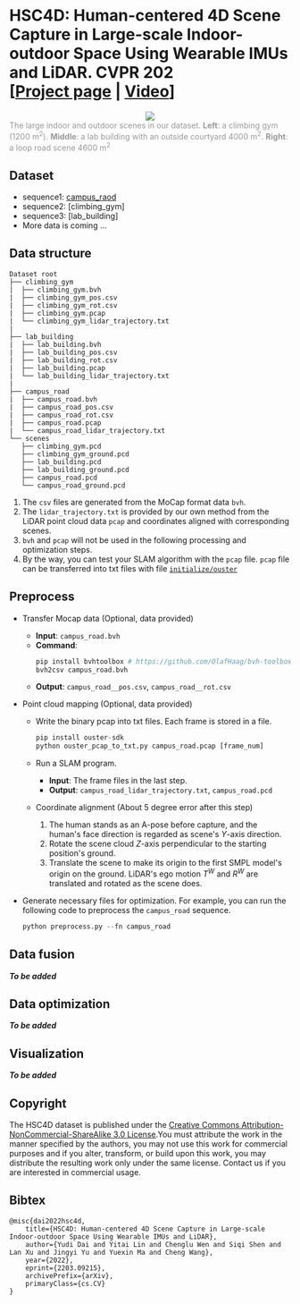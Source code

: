 # HSC4D: Human-centered 4D Scene Capture in Large-scale Indoor-outdoor Space Using Wearable IMUs and LiDAR. CVPR 202 <br>[[Project page](https://climbingdaily.github.io/hsc4d/) | [Video](https://www.youtube.com/watch?v=IY9FikM__i8)]

<div align=center>
<img src = "https://github.com/climbingdaily/HSC4D/blob/main/images/hsc4d_dataset.gif"/>
</div>
<div style="color:orange; border-bottom: 0px solid #d9d9d9;
display: inline-block;
color: #999;
padding: -2px;">The large indoor and outdoor scenes in our dataset. <strong>Left</strong>: a climbing gym (1200 m<sup>2</sup>). <strong>Middle</strong>: a lab building with an outside courtyard 4000 m<sup>2</sup>. <strong>Right</strong>: a loop road scene 4600 m<sup>2</sup> </div>

## Dataset
- sequence1: [campus_raod](https://drive.google.com/file/d/1fznVjBwezkJyRoTTEjxNBp7uJBaPgAJB/view?usp=sharing)
- sequence2: [climbing_gym]
- sequence3: [lab_building]
- More data is coming ...

## Data structure
```terminal
Dataset root
├── climbing_gym
|  ├── climbing_gym.bvh
|  ├── climbing_gym_pos.csv
|  ├── climbing_gym_rot.csv
|  ├── climbing_gym.pcap
|  └── climbing_gym_lidar_trajectory.txt 
| 
├── lab_building
|  ├── lab_building.bvh
|  ├── lab_building_pos.csv
|  ├── lab_building_rot.csv
|  ├── lab_building.pcap
|  └── lab_building_lidar_trajectory.txt 
|  
├── campus_road
|  ├── campus_road.bvh
|  ├── campus_road_pos.csv
|  ├── campus_road_rot.csv
|  ├── campus_road.pcap
|  └── campus_road_lidar_trajectory.txt 
└── scenes
   ├── climbing_gym.pcd
   ├── climbing_gym_ground.pcd
   ├── lab_building.pcd
   ├── lab_building_ground.pcd
   ├── campus_road.pcd
   └── campus_road_ground.pcd
```
1. The `csv` files are generated from the MoCap format data `bvh`. <br>
2. The `lidar_trajectory.txt` is provided by our own method from the LiDAR point cloud data `pcap` and coordinates aligned with corresponding scenes. <br>
3. `bvh` and `pcap` will not be used in the following processing and optimization steps.
4. By the way, you can test your SLAM algorithm with the `pcap` file. `pcap` file can be transferred into txt files with file [`initialize/ouster`](/initialize/ouster_pcap_to_txt.py)

## Preprocess
- Transfer Mocap data  (Optional, data provided)
  - **Input**: `campus_road.bvh`
  - **Command**: 
      ```python
      pip install bvhtoolbox # https://github.com/OlafHaag/bvh-toolbox
      bvh2csv campus_road.bvh
      ```
  - **Output**: `campus_road__pos.csv`, `campus_road__rot.csv`


- Point cloud mapping (Optional, data provided)
  - Write the binary pcap into txt files. Each frame is stored in a file.
    ```python
    pip install ouster-sdk 
    python ouster_pcap_to_txt.py campus_road.pcap [frame_num]
    ```
  - Run a SLAM program.
    - **Input**: The frame files in the last step.
    - **Output**: `campus_road_lidar_trajectory.txt`, `campus_road.pcd` 
  
  - Coordinate alignment (About 5 degree error after this step)
  
    1. The human stands as an A-pose before capture, and the human's face direction is regarded as scene's $Y$-axis direction. 
    2. Rotate the scene cloud $Z$-axis perpendicular to the starting position's ground. 
    3. Translate the scene to make its origin to the first SMPL model's origin on the ground. LiDAR's ego motion $T^W$ and $R^W$ are translated and rotated as the scene does. 
    
- Generate necessary files for optimization. For example, you can run the following code to preprocess the `campus_road` sequence.
  ```python
  python preprocess.py --fn campus_road
  ```

## Data fusion
***To be added***

## Data optimization
***To be added***

## Visualization
***To be added***


## Copyright
The HSC4D dataset is published under the [Creative Commons Attribution-NonCommercial-ShareAlike 3.0 License](https://creativecommons.org/licenses/by-nc-sa/3.0/).You must attribute the work in the manner specified by the authors, you may not use this work for commercial purposes and if you alter, transform, or build upon this work, you may distribute the resulting work only under the same license. Contact us if you are interested in commercial usage.

## Bibtex
```
@misc{dai2022hsc4d,
    title={HSC4D: Human-centered 4D Scene Capture in Large-scale Indoor-outdoor Space Using Wearable IMUs and LiDAR},
    author={Yudi Dai and Yitai Lin and Chenglu Wen and Siqi Shen and Lan Xu and Jingyi Yu and Yuexin Ma and Cheng Wang},
    year={2022},
    eprint={2203.09215},
    archivePrefix={arXiv},
    primaryClass={cs.CV}
}
```
